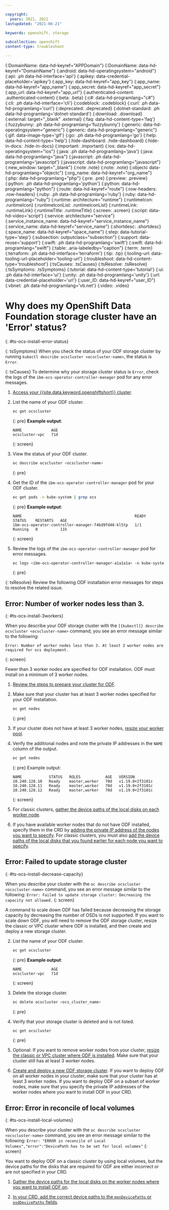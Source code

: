 ```yaml
---

copyright:
  years: 2021, 2021
lastupdated: "2021-06-21"

keywords: openshift, storage

subcollection: openshift
content-type: troubleshoot

---
```


{:DomainName: data-hd-keyref="APPDomain"}
{:DomainName: data-hd-keyref="DomainName"}
{:android: data-hd-operatingsystem="android"}
{:api: .ph data-hd-interface='api'}
{:apikey: data-credential-placeholder='apikey'}
{:app_key: data-hd-keyref="app_key"}
{:app_name: data-hd-keyref="app_name"}
{:app_secret: data-hd-keyref="app_secret"}
{:app_url: data-hd-keyref="app_url"}
{:authenticated-content: .authenticated-content}
{:beta: .beta}
{:c#: data-hd-programlang="c#"}
{:cli: .ph data-hd-interface='cli'}
{:codeblock: .codeblock}
{:curl: .ph data-hd-programlang='curl'}
{:deprecated: .deprecated}
{:dotnet-standard: .ph data-hd-programlang='dotnet-standard'}
{:download: .download}
{:external: target="_blank" .external}
{:faq: data-hd-content-type='faq'}
{:fuzzybunny: .ph data-hd-programlang='fuzzybunny'}
{:generic: data-hd-operatingsystem="generic"}
{:generic: data-hd-programlang="generic"}
{:gif: data-image-type='gif'}
{:go: .ph data-hd-programlang='go'}
{:help: data-hd-content-type='help'}
{:hide-dashboard: .hide-dashboard}
{:hide-in-docs: .hide-in-docs}
{:important: .important}
{:ios: data-hd-operatingsystem="ios"}
{:java: .ph data-hd-programlang='java'}
{:java: data-hd-programlang="java"}
{:javascript: .ph data-hd-programlang='javascript'}
{:javascript: data-hd-programlang="javascript"}
{:new_window: target="_blank"}
{:note .note}
{:note: .note}
{:objectc data-hd-programlang="objectc"}
{:org_name: data-hd-keyref="org_name"}
{:php: data-hd-programlang="php"}
{:pre: .pre}
{:preview: .preview}
{:python: .ph data-hd-programlang='python'}
{:python: data-hd-programlang="python"}
{:route: data-hd-keyref="route"}
{:row-headers: .row-headers}
{:ruby: .ph data-hd-programlang='ruby'}
{:ruby: data-hd-programlang="ruby"}
{:runtime: architecture="runtime"}
{:runtimeIcon: .runtimeIcon}
{:runtimeIconList: .runtimeIconList}
{:runtimeLink: .runtimeLink}
{:runtimeTitle: .runtimeTitle}
{:screen: .screen}
{:script: data-hd-video='script'}
{:service: architecture="service"}
{:service_instance_name: data-hd-keyref="service_instance_name"}
{:service_name: data-hd-keyref="service_name"}
{:shortdesc: .shortdesc}
{:space_name: data-hd-keyref="space_name"}
{:step: data-tutorial-type='step'}
{:subsection: outputclass="subsection"}
{:support: data-reuse='support'}
{:swift: .ph data-hd-programlang='swift'}
{:swift: data-hd-programlang="swift"}
{:table: .aria-labeledby="caption"}
{:term: .term}
{:terraform: .ph data-hd-interface='terraform'}
{:tip: .tip}
{:tooling-url: data-tooling-url-placeholder='tooling-url'}
{:troubleshoot: data-hd-content-type='troubleshoot'}
{:tsCauses: .tsCauses}
{:tsResolve: .tsResolve}
{:tsSymptoms: .tsSymptoms}
{:tutorial: data-hd-content-type='tutorial'}
{:ui: .ph data-hd-interface='ui'}
{:unity: .ph data-hd-programlang='unity'}
{:url: data-credential-placeholder='url'}
{:user_ID: data-hd-keyref="user_ID"}
{:vbnet: .ph data-hd-programlang='vb.net'}
{:video: .video}


# Why does my OpenShift Data Foundation storage cluster have an 'Error' status?
{: #ts-ocs-install-error-status}

{: tsSymptoms}
When you check the status of your ODF storage cluster by running `kubectl describe ocscluster <ocscluster-name>`, the status is `Error`.

{: tsCauses}
To determine why your storage cluster status is `Error`, check the logs of the `ibm-ocs-operator-controller-manager` pod for any error messages.

1. [Access your {{site.data.keyword.openshiftshort}} cluster](/docs/openshift?topic=openshift-access_cluster).
2. List the name of your ODF cluster. 
    ```sh
    oc get ocscluster
    ```
    {: pre}
    **Example output**:
    ```
    NAME             AGE
    ocscluster-vpc   71d
    ```
    {: screen}

2. View the status of your ODF cluster.
    ```sh
    oc describe ocscluster <ocscluster-name>
    ```
    {: pre}

2. Get the ID of the `ibm-ocs-operator-controller-manager` pod for your ODF cluster.
    ```sh
    oc get pods -n kube-system | grep ocs
    ```
    {: pre}
    **Example output**:
    ```
    NAME                                                  READY   STATUS    RESTARTS   AGE
    ibm-ocs-operator-controller-manager-f4bd9fd48-kl5tp   1/1     Running   0          11h
    ```
    {: screen}
   
3. Review the logs of the `ibm-ocs-operator-controller-manager` pod for error messages.
    ```sh
    oc logs <ibm-ocs-operator-controller-manager-a1a1a1a> -n kube-system
    ```
   {: pre}
  
{: tsResolve} 
Review the following ODF installation error messages for steps to resolve the related issue.

## Error: Number of worker nodes less than 3.
{: #ts-ocs-install-3workers}

When you describe your ODF storage cluster with the `[{kubectl]} describe ocscluster <ocscluster-name>` command, you see an error message similar to the following: 
```
Error: Number of worker nodes less than 3. At least 3 worker nodes are required for ocs deployment.
```
{: screen}

Fewer than 3 worker nodes are specified for ODF installation. ODF must install on a minimum of 3 worker nodes.

1. [Review the steps to prepare your cluster for ODF](/docs/openshift?topic=openshift-ocs-storage-prep).

2. Make sure that your cluster has at least 3 worker nodes specified for your ODF installation. 
    ```sh
    oc get nodes
    ```
    {: pre}

3. If your cluster does not have at least 3 worker nodes, [resize your worker pool](/docs/openshift?topic=openshift-add_workers#resize_pool).

4. Verify the additional nodes and note the private IP addresses in the `NAME` column of the output.
    ```sh
    oc get nodes
    ```
    {: pre}
    Example output:
    ```
    NAME            STATUS   ROLES           AGE   VERSION
    10.240.128.10   Ready    master,worker   70d   v1.19.0+2f3101c
    10.240.128.11   Ready    master,worker   70d   v1.19.0+2f3101c
    10.240.128.12   Ready    master,worker   70d   v1.19.0+2f3101c
    ```
    {: screen}

5. For classic clusters, [gather the device paths of the local disks on each worker node](/docs/openshift?topic=openshift-ocs-storage-prep#ocs-classic-get-devices).

6. If you have available worker nodes that do not have ODF installed, specify them in the CRD by [adding the private IP address of the nodes you want to specify](/docs/openshift?topic=openshift-ocs-storage-cluster-setup#ocs-vpc-deploy-crd). For classic clusters, you must also [add the device paths of the local disks that you found earlier for each node you want to specify](/docs/openshift?topic=openshift-ocs-storage-cluster-setup#ocs-classic-deploy-crd).

## Error: Failed to update storage cluster
{: #ts-ocs-install-decrease-capacity}

When you describe your cluster with the `oc describe ocscluster <ocscluster-name>` command, you see an error message similar to the following:
    ```
    Error: Failed to update storage cluster: Decreasing the capacity not allowed.
    ```
    {: screen}

A command to scale down ODF has failed because decreasing the storage capacity by decreasing the number of OSDs is not supported. If you want to scale down ODF, you will need to remove the ODF storage cluster, resize the classic or VPC cluster where ODF is installed, and then create and deploy a new storage cluster.

2. List the name of your ODF cluster. 
   ```sh
   oc get ocscluster
   ```
   {: pre}
   **Example output**:
   ```
   NAME             AGE
   ocscluster-vpc   71d
   ```
   {: screen}

3. Delete the storage cluster.
   ```sh
   oc delete ocscluster <ocs_cluster_name>
   ```
   {: pre}

4. Verify that your storage cluster is deleted and is not listed.
   ```sh
   oc get ocscluster
   ```
   {: pre}

5. Optional: If you want to remove worker nodes from your cluster, [resize the classic or VPC cluster where ODF is installed](/docs/openshift?topic=openshift-kubernetes-service-cli#cs_worker_pool_resize). Make sure that your cluster still has at least 3 worker nodes.

6. [Create and deploy a new ODF storage cluster](/docs/openshift?topic=openshift-ocs-storage-cluster-setup). If you want to deploy ODF on all worker nodes in your cluster, make sure that your cluster has at least 3 worker nodes. If you want to deploy ODF on a subset of worker nodes, make sure that you specify the private IP addresses of the worker nodes where you want to install ODF in your CRD.

## Error: Error in reconcile of local volumes
{: #ts-ocs-install-local-volumes}

When you describe your cluster with the `oc describe ocscluster <ocscluster-name>` command, you see an error message similar to the following:
    ```
    Error: "ERROR in reconcile of Local Volumes","error":"DevicePath has to be set for local volumes"
    ```
    {: screen}

You want to deploy ODF on a classic cluster by using local volumes, but the device paths for the disks that are required for ODF are either incorrect or are not specified in your CRD.

1. [Gather the device paths for the local disks on the worker nodes where you want to install ODF on](/docs/openshift?topic=openshift-ocs-storage-prep#ocs-classic-get-devices). 

2. [In your CRD, add the correct device paths to the `monDevicePaths` or `osdDevicePaths` fields](/docs/openshift?topic=openshift-ocs-storage-cluster-setup). 
